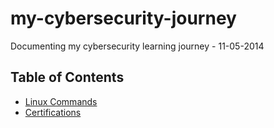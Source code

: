 # my-cybersecurity-journey
Documenting my cybersecurity learning journey - 11-05-2014

## Table of Contents
- [Linux Commands](Projects/README.md)
- [Certifications](Certifications/README.md)

